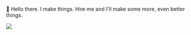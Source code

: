 :wave: Hello there. I make things. Hire me and I'll make some more, even better things.


<img src="https://github-readme-stats.vercel.app/api?username=AuroraLS3&count_private=true&show_icons=true&include_all_commits=true">
